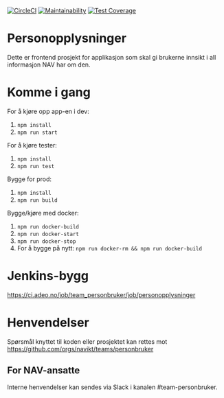 [![CircleCI](https://circleci.com/gh/navikt/personopplysninger.svg?style=svg)](https://circleci.com/gh/navikt/personopplysninger)
[![Maintainability](https://api.codeclimate.com/v1/badges/1a17b576c58daeb8bbc0/maintainability)](https://codeclimate.com/github/navikt/personopplysninger/maintainability)
[![Test Coverage](https://api.codeclimate.com/v1/badges/1a17b576c58daeb8bbc0/test_coverage)](https://codeclimate.com/github/navikt/personopplysninger/test_coverage)


# Personopplysninger

Dette er frontend prosjekt for applikasjon som skal gi brukerne innsikt i all informasjon NAV har om den.

# Komme i gang

For å kjøre opp app-en i dev:

1.  `npm install`
2.  `npm run start`

For å kjøre tester:

1.  `npm install`
2.  `npm run test`

Bygge for prod:

1.  `npm install`
2.  `npm run build`

Bygge/kjøre med docker:

1.  `npm run docker-build`
2.  `npm run docker-start`
3.  `npm run docker-stop`
4.  For å bygge på nytt: `npm run docker-rm && npm run docker-build`

# Jenkins-bygg

https://ci.adeo.no/job/team_personbruker/job/personopplysninger

# Henvendelser

Spørsmål knyttet til koden eller prosjektet kan rettes mot https://github.com/orgs/navikt/teams/personbruker

## For NAV-ansatte

Interne henvendelser kan sendes via Slack i kanalen #team-personbruker.
